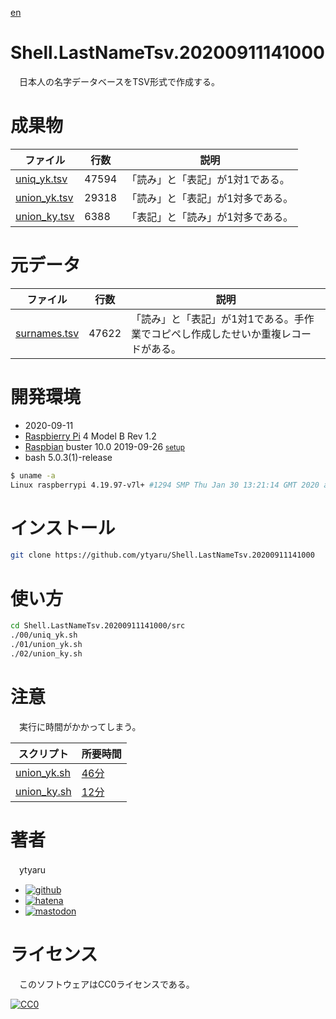 [en](./README.md)

# Shell.LastNameTsv.20200911141000

　日本人の名字データベースをTSV形式で作成する。

# 成果物

ファイル|行数|説明
--------|----|----
[uniq_yk.tsv](https://raw.githubusercontent.com/ytyaru/Shell.LastNameTsv.20200911141000/master/tsv/uniq_yk.tsv)|47594|「読み」と「表記」が1対1である。
[union_yk.tsv](https://raw.githubusercontent.com/ytyaru/Shell.LastNameTsv.20200911141000/master/tsv/union_yk.tsv)|29318|「読み」と「表記」が1対多である。
[union_ky.tsv](https://raw.githubusercontent.com/ytyaru/Shell.LastNameTsv.20200911141000/master/tsv/union_ky.tsv)|6388|「表記」と「読み」が1対多である。

# 元データ

ファイル|行数|説明
--------|----|----
[surnames.tsv](https://raw.githubusercontent.com/ytyaru/Shell.LastNameTsv.20200911141000/master/tsv/surnames.tsv)|47622|「読み」と「表記」が1対1である。手作業でコピペし作成したせいか重複レコードがある。

# 開発環境

* <time datetime="2020-09-11T14:09:50+0900">2020-09-11</time>
* [Raspbierry Pi](https://ja.wikipedia.org/wiki/Raspberry_Pi) 4 Model B Rev 1.2
* [Raspbian](https://ja.wikipedia.org/wiki/Raspbian) buster 10.0 2019-09-26 <small>[setup](http://ytyaru.hatenablog.com/entry/2019/12/25/222222)</small>
* bash 5.0.3(1)-release

```sh
$ uname -a
Linux raspberrypi 4.19.97-v7l+ #1294 SMP Thu Jan 30 13:21:14 GMT 2020 armv7l GNU/Linux
```

# インストール

```sh
git clone https://github.com/ytyaru/Shell.LastNameTsv.20200911141000
```

# 使い方

```sh
cd Shell.LastNameTsv.20200911141000/src
./00/uniq_yk.sh
./01/union_yk.sh
./02/union_ky.sh
```

# 注意

　実行に時間がかかってしまう。

スクリプト|所要時間
----------|--------
[union_yk.sh](https://github.com/ytyaru/Shell.LastNameTsv.20200911141000/blob/master/src/01/union_yk.sh)|[46分](https://raw.githubusercontent.com/ytyaru/Shell.LastNameTsv.20200911141000/master/src/01/note.md)
[union_ky.sh](https://github.com/ytyaru/Shell.LastNameTsv.20200911141000/blob/master/src/02/union_ky.sh)|[12分](https://raw.githubusercontent.com/ytyaru/Shell.LastNameTsv.20200911141000/master/src/02/note.md)

# 著者

　ytyaru

* [![github](http://www.google.com/s2/favicons?domain=github.com)](https://github.com/ytyaru "github")
* [![hatena](http://www.google.com/s2/favicons?domain=www.hatena.ne.jp)](http://ytyaru.hatenablog.com/ytyaru "hatena")
* [![mastodon](http://www.google.com/s2/favicons?domain=mstdn.jp)](https://mstdn.jp/web/accounts/233143 "mastdon")

# ライセンス

　このソフトウェアはCC0ライセンスである。

[![CC0](http://i.creativecommons.org/p/zero/1.0/88x31.png "CC0")](http://creativecommons.org/publicdomain/zero/1.0/deed.ja)

